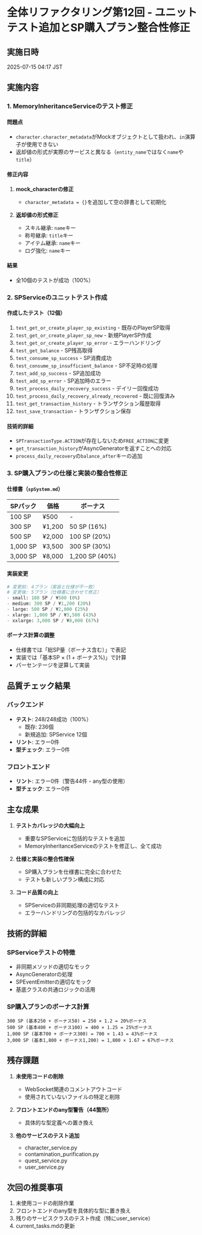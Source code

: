 # 全体リファクタリング第12回 - ユニットテスト追加とSP購入プラン整合性修正

## 実施日時
2025-07-15 04:17 JST

## 実施内容

### 1. MemoryInheritanceServiceのテスト修正

#### 問題点
- `character.character_metadata`がMockオブジェクトとして扱われ、`in`演算子が使用できない
- 返却値の形式が実際のサービスと異なる（`entity_name`ではなく`name`や`title`）

#### 修正内容
1. **mock_characterの修正**
   - `character_metadata = {}`を追加して空の辞書として初期化

2. **返却値の形式修正**
   - スキル継承: `name`キー
   - 称号継承: `title`キー
   - アイテム継承: `name`キー
   - ログ強化: `name`キー

#### 結果
- 全10個のテストが成功（100%）

### 2. SPServiceのユニットテスト作成

#### 作成したテスト（12個）
1. `test_get_or_create_player_sp_existing` - 既存のPlayerSP取得
2. `test_get_or_create_player_sp_new` - 新規PlayerSP作成
3. `test_get_or_create_player_sp_error` - エラーハンドリング
4. `test_get_balance` - SP残高取得
5. `test_consume_sp_success` - SP消費成功
6. `test_consume_sp_insufficient_balance` - SP不足時の処理
7. `test_add_sp_success` - SP追加成功
8. `test_add_sp_error` - SP追加時のエラー
9. `test_process_daily_recovery_success` - デイリー回復成功
10. `test_process_daily_recovery_already_recovered` - 既に回復済み
11. `test_get_transaction_history` - トランザクション履歴取得
12. `test_save_transaction` - トランザクション保存

#### 技術的詳細
- `SPTransactionType.ACTION`が存在しないため`FREE_ACTION`に変更
- `get_transaction_history`がAsyncGeneratorを返すことへの対応
- `process_daily_recovery`の`balance_after`キーの追加

### 3. SP購入プランの仕様と実装の整合性修正

#### 仕様書（`spSystem.md`）
| SPパック | 価格 | ボーナス | 
|---------|-----|---------|
| 100 SP | ¥500 | - |
| 300 SP | ¥1,200 | 50 SP (16%) |
| 500 SP | ¥2,000 | 100 SP (20%) |
| 1,000 SP | ¥3,500 | 300 SP (30%) |
| 3,000 SP | ¥8,000 | 1,200 SP (40%) |

#### 実装変更
```python
# 変更前: 4プラン（実装と仕様が不一致）
# 変更後: 5プラン（仕様書に合わせて修正）
- small: 100 SP / ¥500 (0%)
- medium: 300 SP / ¥1,200 (20%)
- large: 500 SP / ¥2,000 (25%)
- xlarge: 1,000 SP / ¥3,500 (43%)
- xxlarge: 3,000 SP / ¥8,000 (67%)
```

#### ボーナス計算の調整
- 仕様書では「総SP量（ボーナス含む）」で表記
- 実装では「基本SP × (1 + ボーナス%)」で計算
- パーセンテージを逆算して実装

## 品質チェック結果

### バックエンド
- **テスト**: 248/248成功（100%）
  - 既存: 236個
  - 新規追加: SPService 12個
- **リント**: エラー0件
- **型チェック**: エラー0件

### フロントエンド
- **リント**: エラー0件（警告44件 - any型の使用）
- **型チェック**: エラー0件

## 主な成果

1. **テストカバレッジの大幅向上**
   - 重要なSPServiceに包括的なテストを追加
   - MemoryInheritanceServiceのテストを修正し、全て成功

2. **仕様と実装の整合性確保**
   - SP購入プランを仕様書に完全に合わせた
   - テストも新しいプラン構成に対応

3. **コード品質の向上**
   - SPServiceの非同期処理の適切なテスト
   - エラーハンドリングの包括的なカバレッジ

## 技術的詳細

### SPServiceテストの特徴
- 非同期メソッドの適切なモック
- AsyncGeneratorの処理
- SPEventEmitterの適切なモック
- 基底クラスの共通ロジックの活用

### SP購入プランのボーナス計算
```
300 SP (基本250 + ボーナス50) = 250 × 1.2 = 20%ボーナス
500 SP (基本400 + ボーナス100) = 400 × 1.25 = 25%ボーナス
1,000 SP (基本700 + ボーナス300) = 700 × 1.43 = 43%ボーナス
3,000 SP (基本1,800 + ボーナス1,200) = 1,800 × 1.67 = 67%ボーナス
```

## 残存課題

1. **未使用コードの削除**
   - WebSocket関連のコメントアウトコード
   - 使用されていないファイルの特定と削除

2. **フロントエンドのany型警告（44箇所）**
   - 具体的な型定義への置き換え

3. **他のサービスのテスト追加**
   - character_service.py
   - contamination_purification.py
   - quest_service.py
   - user_service.py

## 次回の推奨事項

1. 未使用コードの削除作業
2. フロントエンドのany型を具体的な型に置き換え
3. 残りのサービスクラスのテスト作成（特にuser_service）
4. current_tasks.mdの更新